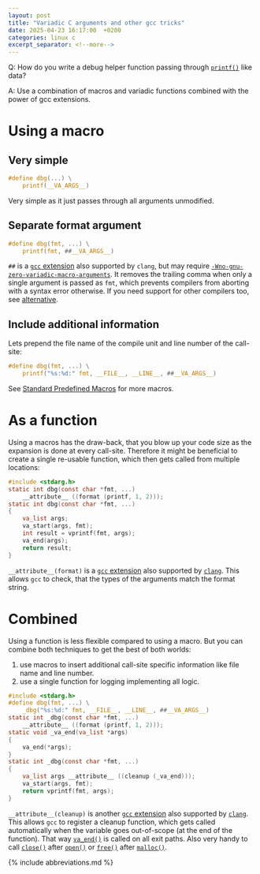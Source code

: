 ```yaml
---
layout: post
title: "Variadic C arguments and other gcc tricks"
date: 2025-04-23 16:17:00  +0200
categories: linux c
excerpt_separator: <!--more-->
---
```


Q: How do you write a debug helper function passing through [`printf()`](man:printf(3)) like data?

A: Use a combination of macros and variadic functions combined with the power of gcc extensions.

<!--more-->

# Using a macro

## Very simple

```c
#define dbg(...) \
    printf(__VA_ARGS__)
```

Very simple as it just passes through all arguments unmodified.

## Separate format argument

```c
#define dbg(fmt, ...) \
    printf(fmt, ##__VA_ARGS__)
```

`##` is a [`gcc` extension](https://gcc.gnu.org/onlinedocs/gcc/Variadic-Macros.html) also supported by `clang`, but may require [`-Wno-gnu-zero-variadic-macro-arguments`](https://clang.llvm.org/docs/DiagnosticsReference.html#wgnu-zero-variadic-macro-arguments).
It removes the trailing comma when only a single argument is passed as `fmt`, which prevents compilers from aborting with a syntax error otherwise.
If you need support for other compilers too, see [alternative](https://stackoverflow.com/questions/5588855/standard-alternative-to-gccs-va-args-trick).

## Include additional information

Lets prepend the file name of the compile unit and line number of the call-site:

```c
#define dbg(fmt, ...) \
    printf("%s:%d:" fmt, __FILE__, __LINE__, ##__VA_ARGS__)
```

See [Standard Predefined Macros](https://gcc.gnu.org/onlinedocs/cpp/Standard-Predefined-Macros.html) for more macros.

# As a function

Using a macros has the draw-back, that you blow up your code size as the expansion is done at every call-site.
Therefore it might be beneficial to create a single re-usable function, which then gets called from multiple locations:

```c
#include <stdarg.h>
static int dbg(const char *fmt, ...)
    __attribute__ ((format (printf, 1, 2)));
static int dbg(const char *fmt, ...)
{
    va_list args;
    va_start(args, fmt);
    int result = vprintf(fmt, args);
    va_end(args);
    return result;
}
```

`__attribute__(format)` is a [`gcc` extension](https://gcc.gnu.org/onlinedocs/gcc/Common-Function-Attributes.html) also supported by [`clang`](https://clang.llvm.org/docs/AttributeReference.html#format).
This allows `gcc` to check, that the types of the arguments match the format string.

# Combined

Using a function is less flexible compared to using a macro.
But you can combine both techniques to get the best of both worlds:
1. use macros to insert additional call-site specific information like file name and line number.
2. use a single function for logging implementing all logic.

```c
#include <stdarg.h>
#define dbg(fmt, ...) \
    _dbg("%s:%d:" fmt, __FILE__, __LINE__, ##__VA_ARGS__)
static int _dbg(const char *fmt, ...)
    __attribute__ ((format (printf, 1, 2)));
static void _va_end(va_list *args)
{
    va_end(*args);
}
static int _dbg(const char *fmt, ...)
{
    va_list args __attribute__ ((cleanup (_va_end)));
    va_start(args, fmt);
    return vprintf(fmt, args);
}
```

`__attribute__(cleanup)` is another [`gcc` extension](https://gcc.gnu.org/onlinedocs/gcc/Common-Function-Attributes.html) also supported by [`clang`](https://clang.llvm.org/docs/AttributeReference.html#cleanup).
This allows `gcc` to register a cleanup function, which gets called automatically when the variable goes out-of-scope (at the end of the function).
That way [`va_end()`](man:va_end(3)) is called on all exit paths.
Also very handy to call [`close()`](man:close(2)) after [`open()`](man:open(2)) or [`free()`](man:free(3)) after [`malloc()`](man:malloc(3)).

{% include abbreviations.md %}
